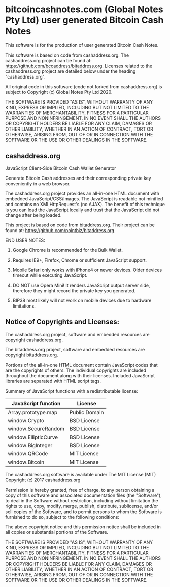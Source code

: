 # bitcoincashnotes.com (Global Notes Pty Ltd) user generated Bitcoin Cash Notes
This software is for the production of user generated Bitcoin Cash Notes.

This software is based on code from cashaddress.org. The cashaddress.org project can be found at:
https://github.com/bccaddress/bitaddress.org. Licenses related to the cashaddress.org project are
detailed below under the heading "cashaddress.org".

All original code in this software (code not forked from cashaddress.org) is subject to
Copyright (c) Global Notes Pty Ltd 2020.

THE SOFTWARE IS PROVIDED "AS IS", WITHOUT WARRANTY OF ANY KIND,
EXPRESS OR IMPLIED, INCLUDING BUT NOT LIMITED TO THE WARRANTIES OF
MERCHANTABILITY, FITNESS FOR A PARTICULAR PURPOSE AND
NONINFRINGEMENT. IN NO EVENT SHALL THE AUTHORS OR COPYRIGHT HOLDERS BE
LIABLE FOR ANY CLAIM, DAMAGES OR OTHER LIABILITY, WHETHER IN AN ACTION
OF CONTRACT, TORT OR OTHERWISE, ARISING FROM, OUT OF OR IN CONNECTION
WITH THE SOFTWARE OR THE USE OR OTHER DEALINGS IN THE SOFTWARE.


## cashaddress.org
JavaScript Client-Side Bitcoin Cash Wallet Generator

Generate Bitcoin Cash addresses and their corresponding private key conveniently
in a web browser.

The cashaddress.org project provides an all-in-one HTML document with embedded
JavaScript/CSS/Images. The JavaScript is readable not minified and contains no
XMLHttpRequest's (no AJAX). The benefit of this technique is you can load the
JavaScript locally and trust that the JavaScript did not change after being
loaded.

This project is based on code from bitaddress.org. Their project can be found at:
https://github.com/pointbiz/bitaddress.org.

END USER NOTES:
 1) Google Chrome is recommended for the Bulk Wallet.

 2) Requires IE9+, Firefox, Chrome or sufficient JavaScript support.

 3) Mobile Safari only works with iPhone4 or newer devices.
    Older devices timeout while executing JavaScript.

 4) DO NOT use Opera Mini! It renders JavaScript output server side, therefore
    they might record the private key you generated.

 5) BIP38 most likely will not work on mobile devices due to hardware limitations.

Notice of Copyrights and Licenses:
---------------------------------------
The cashaddress.org project, software and embedded resources are
copyright cashaddress.org.

The bitaddress.org project, software and embedded resources are
copyright bitaddress.org.

Portions of the all-in-one HTML document contain JavaScript codes that
are the copyrights of others. The individual copyrights are included
throughout the document along with their licenses. Included JavaScript
libraries are separated with HTML script tags.

Summary of JavaScript functions with a redistributable license:

JavaScript function	|	License
-------------------	|	--------------
Array.prototype.map	|	Public Domain
window.Crypto | BSD License
window.SecureRandom	| BSD License
window.EllipticCurve	|	BSD License
window.BigInteger |	BSD License
window.QRCode | MIT License
window.Bitcoin | MIT License

The cashaddress.org software is available under The MIT License (MIT)
Copyright (c) 2017 cashaddress.org

Permission is hereby granted, free of charge, to any person obtaining
a copy of this software and associated documentation files (the
"Software"), to deal in the Software without restriction, including
without limitation the rights to use, copy, modify, merge, publish,
distribute, sublicense, and/or sell copies of the Software, and to
permit persons to whom the Software is furnished to do so, subject to
the following conditions:

The above copyright notice and this permission notice shall be
included in all copies or substantial portions of the Software.

THE SOFTWARE IS PROVIDED "AS IS", WITHOUT WARRANTY OF ANY KIND,
EXPRESS OR IMPLIED, INCLUDING BUT NOT LIMITED TO THE WARRANTIES OF
MERCHANTABILITY, FITNESS FOR A PARTICULAR PURPOSE AND
NONINFRINGEMENT. IN NO EVENT SHALL THE AUTHORS OR COPYRIGHT HOLDERS BE
LIABLE FOR ANY CLAIM, DAMAGES OR OTHER LIABILITY, WHETHER IN AN ACTION
OF CONTRACT, TORT OR OTHERWISE, ARISING FROM, OUT OF OR IN CONNECTION
WITH THE SOFTWARE OR THE USE OR OTHER DEALINGS IN THE SOFTWARE.
